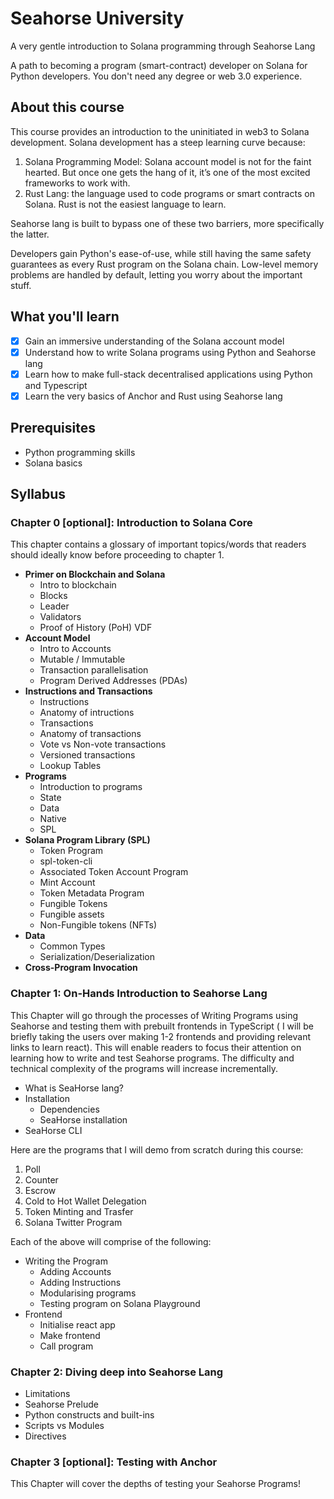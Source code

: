 # Seahorse University
A very gentle introduction to Solana programming through Seahorse Lang

A path to becoming a program (smart-contract) developer on Solana for Python developers. You don't need any degree or web 3.0 experience.

## About this course

This course provides an introduction to the uninitiated in web3 to Solana development. Solana development has a steep learning curve because:

1. Solana Programming Model: Solana account model is not for the faint hearted. But once one gets the hang of it, it’s one of the most excited frameworks to work with.
2. Rust Lang: the language used to code programs or smart contracts on Solana. Rust is not the easiest language to learn.

Seahorse lang is built to bypass one of these two barriers, more specifically the latter.

Developers gain Python's ease-of-use, while still having the same safety guarantees as every Rust program on the Solana chain. Low-level memory problems are handled by default, letting you worry about the important stuff.

## What you'll learn

- [x]  Gain an immersive understanding of the Solana account model
- [x]  Understand how to write Solana programs using Python and Seahorse lang
- [x]  Learn how to make full-stack decentralised applications using Python and Typescript
- [x]  Learn the very basics of Anchor and Rust using Seahorse lang

## Prerequisites
- Python programming skills
- Solana basics

## Syllabus
### Chapter 0 [optional]: Introduction to Solana Core
This chapter contains a glossary of important topics/words that readers should ideally know before proceeding to chapter 1.
- **Primer on Blockchain and Solana**
    - Intro to blockchain
    - Blocks
    - Leader
    - Validators
    - Proof of History (PoH) VDF
- **Account Model**
    - Intro to Accounts
    - Mutable / Immutable
    - Transaction parallelisation
    - Program Derived Addresses (PDAs)
- ****Instructions and Transactions****
    - Instructions
    - Anatomy of intructions
    - Transactions
    - Anatomy of transactions
    - Vote vs Non-vote transactions
    - Versioned transactions
    - Lookup Tables
- **Programs**
    - Introduction to programs
    - State
    - Data
    - Native
    - SPL
- **Solana Program Library (SPL)**
    - Token Program
    - spl-token-cli
    - Associated Token Account Program
    - Mint Account
    - Token Metadata Program
    - Fungible Tokens
    - Fungible assets
    - Non-Fungible tokens (NFTs)
- **Data**
    - Common Types
    - Serialization/Deserialization
- **Cross-Program Invocation**

### Chapter 1: On-Hands Introduction to Seahorse Lang
This Chapter will go through the processes of Writing Programs using Seahorse and testing them with prebuilt frontends in TypeScript ( I will be briefly taking the users over making 1-2 frontends and providing relevant links to learn react). This will enable readers to focus their attention on learning how to write and test Seahorse programs. The difficulty and technical complexity of the programs will increase incrementally.

- What is SeaHorse lang?
- Installation
    - Dependencies
    - SeaHorse installation
- SeaHorse CLI

 

Here are the programs that I will demo from scratch during this course:

1. Poll
2. Counter
3. Escrow
4. Cold to Hot Wallet Delegation
5. Token Minting and Trasfer
6. Solana Twitter Program

Each of the above will comprise of the following:

- Writing the Program
    - Adding Accounts
    - Adding Instructions
    - Modularising programs
    - Testing program on Solana Playground
- Frontend
    - Initialise react app
    - Make frontend
    - Call program

### Chapter 2: Diving deep into Seahorse Lang

- Limitations
- Seahorse Prelude
- Python constructs and built-ins
- Scripts vs Modules
- Directives

### Chapter 3 [optional]: Testing with Anchor
This Chapter will cover the depths of testing your Seahorse Programs!